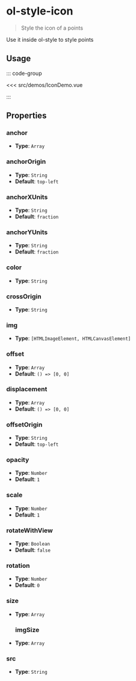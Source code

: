 # ol-style-icon

> Style the icon of a points

Use it inside ol-style to style points

<script setup>
import IconDemo from "@demos/IconDemo.vue"
</script>

<ClientOnly>
<IconDemo />
</ClientOnly>

## Usage

::: code-group

<<< src/demos/IconDemo.vue

:::

## Properties

### anchor

- **Type**: `Array`

### anchorOrigin

- **Type**: `String`
- **Default**: `top-left`

### anchorXUnits

- **Type**: `String`
- **Default**: `fraction`

### anchorYUnits

- **Type**: `String`
- **Default**: `fraction`

### color

- **Type**: `String`

### crossOrigin

- **Type**: `String`

### img

- **Type**: `[HTMLImageElement, HTMLCanvasElement]`

### offset

- **Type**: `Array`
- **Default**: `() => [0, 0]`

### displacement

- **Type**: `Array`
- **Default**: `() => [0, 0]`

### offsetOrigin

- **Type**: `String`
- **Default**: `top-left`

### opacity

- **Type**: `Number`
- **Default**: `1`

### scale

- **Type**: `Number`
- **Default**: `1`

### rotateWithView

- **Type**: `Boolean`
- **Default**: `false`

### rotation

- **Type**: `Number`
- **Default**: `0`

### size

- **Type**: `Array`

  ### imgSize

- **Type**: `Array`

### src

- **Type**: `String`
